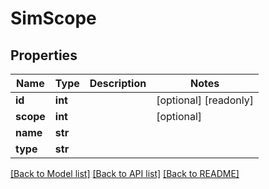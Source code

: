 # SimScope

## Properties
Name | Type | Description | Notes
------------ | ------------- | ------------- | -------------
**id** | **int** |  | [optional] [readonly] 
**scope** | **int** |  | [optional] 
**name** | **str** |  | 
**type** | **str** |  | 

[[Back to Model list]](../README.md#documentation-for-models) [[Back to API list]](../README.md#documentation-for-api-endpoints) [[Back to README]](../README.md)


